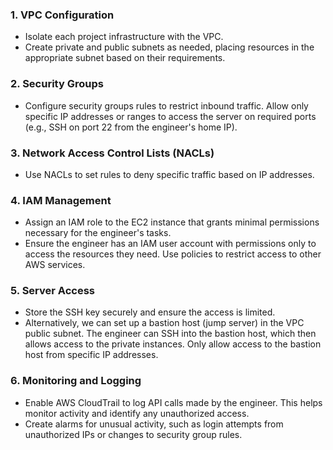 ### 1. **VPC Configuration**
   - Isolate each project infrastructure with the VPC.
   - Create private and public subnets as needed, placing resources in the appropriate subnet based on their requirements.

### 2. **Security Groups**
   - Configure security groups rules to restrict inbound traffic. Allow only specific IP addresses or ranges to access the server on required ports (e.g., SSH on port 22 from the engineer's home IP).

### 3. **Network Access Control Lists (NACLs)**
   - Use NACLs to set rules to deny specific traffic based on IP addresses.

### 4. **IAM Management**
   - Assign an IAM role to the EC2 instance that grants minimal permissions necessary for the engineer's tasks.
   - Ensure the engineer has an IAM user account with permissions only to access the resources they need. Use policies to restrict access to other AWS services.

### 5. **Server Access**
   - Store the SSH key securely and ensure the access is limited.
   - Alternatively, we can set up a bastion host (jump server) in the VPC public subnet. The engineer can SSH into the bastion host, which then allows access to the private instances. Only allow access to the bastion host from specific IP addresses.

### 6. **Monitoring and Logging**
   - Enable AWS CloudTrail to log API calls made by the engineer. This helps monitor activity and identify any unauthorized access.
   - Create alarms for unusual activity, such as login attempts from unauthorized IPs or changes to security group rules.
